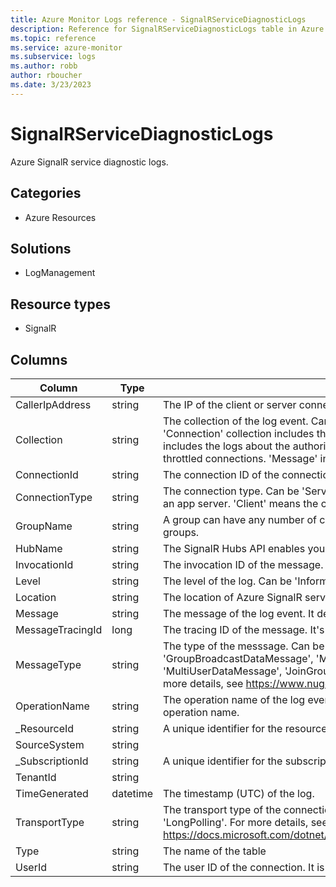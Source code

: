 ```yaml
---
title: Azure Monitor Logs reference - SignalRServiceDiagnosticLogs
description: Reference for SignalRServiceDiagnosticLogs table in Azure Monitor Logs.
ms.topic: reference
ms.service: azure-monitor
ms.subservice: logs
ms.author: robb
author: rboucher
ms.date: 3/23/2023
---
```


# SignalRServiceDiagnosticLogs

 Azure SignalR service diagnostic logs.

## Categories

- Azure Resources
## Solutions

- LogManagement
## Resource types

- SignalR




## Columns

| Column | Type | Description |
| --- | --- | --- |
| CallerIpAddress | string | The IP of the client or server connects to SignalR service. |
| Collection | string | The collection of the log event. Can be 'Connection', 'Authorization', 'Throttling' or 'Message'. 'Connection' collection includes the logs about the lifetime of connections. 'Authorization' includes the logs about the authorization of connections. 'Throttling' includes the logs about the throttled connections. 'Message' includes the logs about the tracing messages. |
| ConnectionId | string | The connection ID of the connection connected to SignalR service. |
| ConnectionType | string | The connection type. Can be 'Server' and 'Client'. 'Server' means the connection connects to an app server. 'Client' means the connection connects to a SignalR client. |
| GroupName | string | A group can have any number of clients, and a client can be a member of any number of groups. |
| HubName | string | The SignalR Hubs API enables you to call methods on connected clients from the server. |
| InvocationId | string | The invocation ID of the message. It's only available in ASP.NET SignalR. |
| Level | string | The level of the log. Can be 'Informational', 'Warning', 'Error' or 'Critical'. |
| Location | string | The location of Azure SignalR service. |
| Message | string | The message of the log event. It describes the log event in detail. |
| MessageTracingId | long | The tracing ID of the message. It's used for tracing messages. |
| MessageType | string | The type of the messsage. Can be 'BroadcastDataMessage', 'MultiConnectionDataMessage', 'GroupBroadcastDataMessage', 'MultiGroupBroadcastDataMessage', 'UserDataMessage', 'MultiUserDataMessage', 'JoinGroupWithAckMessage' and 'LeaveGroupWithAckMessage'. For more details, see https://www.nuget.org/packages/Microsoft.Azure.SignalR.Protocols. |
| OperationName | string | The operation name of the log event. it can be used to filter the log based on a specific operation name. |
| _ResourceId | string | A unique identifier for the resource that the record is associated with |
| SourceSystem | string |  |
| _SubscriptionId | string | A unique identifier for the subscription that the record is associated with |
| TenantId | string |  |
| TimeGenerated | datetime | The timestamp (UTC) of the log. |
| TransportType | string | The transport type of the connection. Can be 'WebSockets', 'ServerSentEvents', or 'LongPolling'. For more details, see https://docs.microsoft.com/dotnet/api/microsoft.aspnetcore.http.connections.httptransporttype. |
| Type | string | The name of the table |
| UserId | string | The user ID of the connection. It is defined by the client or app server. |

